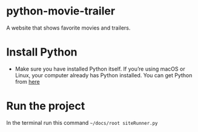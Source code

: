 # python-movie-trailer
A website that shows favorite movies and trailers.

# Install Python
- Make sure you have installed Python itself. If you’re using macOS or Linux, your computer already has Python installed. You can get Python from [here](https://www.python.org)

# Run the project
In the terminal run this command
```~/docs/root siteRunner.py```
